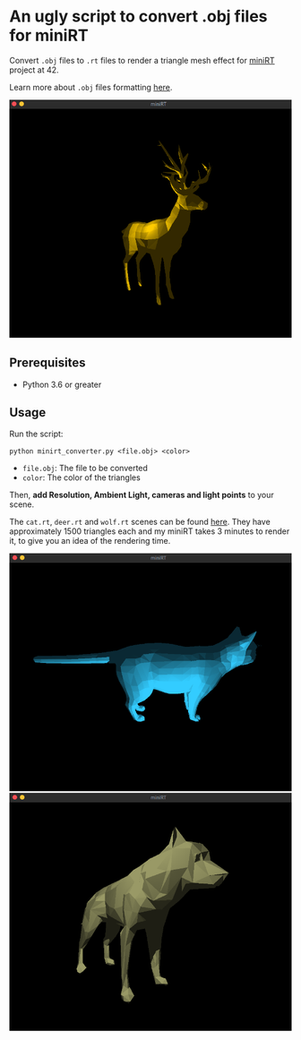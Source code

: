# An ugly script to convert .obj files for miniRT

Convert `.obj` files to `.rt` files to render a triangle mesh effect for [miniRT](https://github.com/matboivin/miniRT) project at 42.

Learn more about `.obj` files formatting [here](https://en.wikipedia.org/wiki/Wavefront_.obj_file).

<p align="center">
  <img src="assets/deer.png" alt="deer" width="680" />
</p>

## Prerequisites

* Python 3.6 or greater

## Usage

Run the script:

```console
python minirt_converter.py <file.obj> <color>
```

* `file.obj`: The file to be converted
* `color`: The color of the triangles

Then, **add Resolution, Ambient Light, cameras and light points** to your scene.

The `cat.rt`, `deer.rt` and `wolf.rt` scenes can be found [here](https://github.com/matboivin/miniRT/tree/master/scenes). They have approximately 1500 triangles each and my miniRT takes 3 minutes to render it, to give you an idea of the rendering time.

<p align="center">
  <img src="assets/cat.png" alt="cat" width="680" />
  <img src="assets/wolf.png" alt="wolf" width="680" />
</p>
